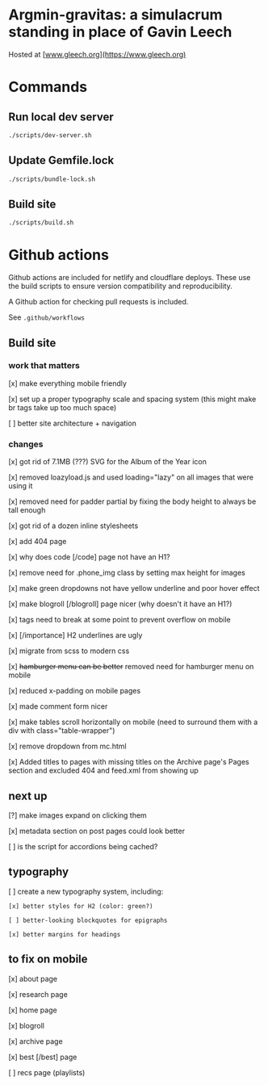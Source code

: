 # Argmin-gravitas: a simulacrum standing in place of Gavin Leech

Hosted at [www.gleech.org](https://www.gleech.org)

# Commands

## Run local dev server

```bash
./scripts/dev-server.sh
```

## Update Gemfile.lock

```bash
./scripts/bundle-lock.sh
```

## Build site

```bash
./scripts/build.sh
```

# Github actions

Github actions are included for netlify and cloudflare deploys.  These use the build scripts to ensure version compatibility and reproducibility.

A Github action for checking pull requests is included.

See `.github/workflows`

## Build site

### work that matters

[x] make everything mobile friendly

[x] set up a proper typography scale and spacing system (this might make br tags take up too much space)

[ ] better site architecture + navigation

### changes

[x] got rid of 7.1MB (???) SVG for the Album of the Year icon 

[x] removed loazyload.js and used loading="lazy" on all images that were using it 

[x] removed need for padder partial by fixing the body height to always be tall enough

[x] got rid of a dozen inline stylesheets

[x] add 404 page

[x] why does code [/code] page not have an H1?

[x] remove need for .phone_img class by setting max height for images

[x] make green dropdowns not have yellow underline and poor hover effect

[x] make blogroll [/blogroll] page nicer (why doesn't it have an H1?)

[x] <a> tags need to break at some point to prevent overflow on mobile

[x] [/importance] H2 underlines are ugly

[x] migrate from scss to modern css

[x] ~~hamburger menu can be better~~ removed need for hamburger menu on mobile

[x] reduced x-padding on mobile pages 

[x] made comment form nicer

[x] make tables scroll horizontally on mobile (need to surround them with a div with class="table-wrapper")

[x] remove dropdown from mc.html

[x] Added titles to pages with missing titles on the Archive page's Pages section and excluded 404 and feed.xml from showing up



## next up

[?] make images expand on clicking them

[x] metadata section on post pages could look better

[ ] is the script for accordions being cached?


## typography
[ ] create a new typography system, including:

	[x] better styles for H2 (color: green?)

	[ ] better-looking blockquotes for epigraphs

	[x] better margins for headings


## to fix on mobile

[x] about page

[x] research page

[x] home page

[x] blogroll

[x] archive page

[x] best [/best] page 

[ ] recs page (playlists)